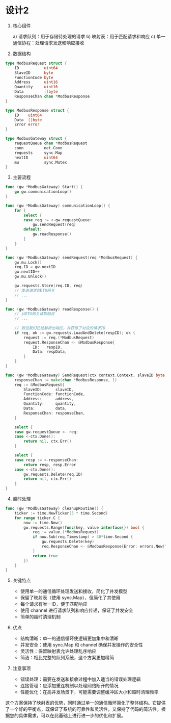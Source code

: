 
# 设计2

1. 核心组件

   a) 请求队列：用于存储待处理的请求
   b) 映射表：用于匹配请求和响应
   c) 单一通信协程：处理请求发送和响应接收

2. 数据结构

```go
type ModbusRequest struct {
    ID           uint64
    SlaveID      byte
    FunctionCode byte
    Address      uint16
    Quantity     uint16
    Data         []byte
    ResponseChan chan *ModbusResponse
}

type ModbusResponse struct {
    ID    uint64
    Data  []byte
    Error error
}

type ModbusGateway struct {
    requestQueue chan *ModbusRequest
    conn         net.Conn
    requests     sync.Map
    nextID       uint64
    mu           sync.Mutex
}
```

3. 主要流程

```go
func (gw *ModbusGateway) Start() {
    go gw.communicationLoop()
}

func (gw *ModbusGateway) communicationLoop() {
    for {
        select {
        case req := <-gw.requestQueue:
            gw.sendRequest(req)
        default:
            gw.readResponse()
        }
    }
}

func (gw *ModbusGateway) sendRequest(req *ModbusRequest) {
    gw.mu.Lock()
    req.ID = gw.nextID
    gw.nextID++
    gw.mu.Unlock()

    gw.requests.Store(req.ID, req)
    // 发送请求到DTU网关
    // ...
}

func (gw *ModbusGateway) readResponse() {
    // 从DTU网关读取响应
    // ...
    
    // 假设我们已经解析出响应，并获得了对应的请求ID
    if req, ok := gw.requests.LoadAndDelete(respID); ok {
        request := req.(*ModbusRequest)
        request.ResponseChan <- &ModbusResponse{
            ID:   respID,
            Data: respData,
        }
    }
}

func (gw *ModbusGateway) SendRequest(ctx context.Context, slaveID byte, functionCode byte, address uint16, quantity uint16, data []byte) (*ModbusResponse, error) {
    responseChan := make(chan *ModbusResponse, 1)
    req := &ModbusRequest{
        SlaveID:      slaveID,
        FunctionCode: functionCode,
        Address:      address,
        Quantity:     quantity,
        Data:         data,
        ResponseChan: responseChan,
    }

    select {
    case gw.requestQueue <- req:
    case <-ctx.Done():
        return nil, ctx.Err()
    }

    select {
    case resp := <-responseChan:
        return resp, resp.Error
    case <-ctx.Done():
        gw.requests.Delete(req.ID)
        return nil, ctx.Err()
    }
}
```

4. 超时处理

```go
func (gw *ModbusGateway) cleanupRoutine() {
    ticker := time.NewTicker(5 * time.Second)
    for range ticker.C {
        now := time.Now()
        gw.requests.Range(func(key, value interface{}) bool {
            req := value.(*ModbusRequest)
            if now.Sub(req.Timestamp) > 30*time.Second {
                gw.requests.Delete(key)
                req.ResponseChan <- &ModbusResponse{Error: errors.New("request timeout")}
            }
            return true
        })
    }
}
```

5. 关键特点
   - 使用单一的通信循环处理发送和接收，简化了并发模型
   - 保留了映射表（使用 sync.Map），但简化了其使用
   - 每个请求有唯一ID，便于匹配响应
   - 使用 channel 进行请求队列和响应传递，保证了并发安全
   - 简单的超时清理机制

6. 优点

   - 结构清晰：单一的通信循环使逻辑更加集中和清晰
   - 并发安全：使用 sync.Map 和 channel 确保并发操作的安全性
   - 灵活性：保留映射表允许处理乱序响应
   - 简洁：相比完整的队列系统，这个方案更加精简

7. 注意事项

   - 错误处理：需要在发送和接收过程中加入适当的错误处理逻辑
   - 连接管理：应添加重连机制以处理网络断开的情况
   - 性能优化：在高并发场景下，可能需要调整缓冲区大小和超时清理频率

这个方案保持了映射表的优势，同时通过单一的通信循环简化了整体结构。它提供了一个好的平衡点，既保证了系统的可靠性和灵活性，又保持了代码的简洁性。根据您的具体需求，可以在此基础上进行进一步的优化和扩展。
